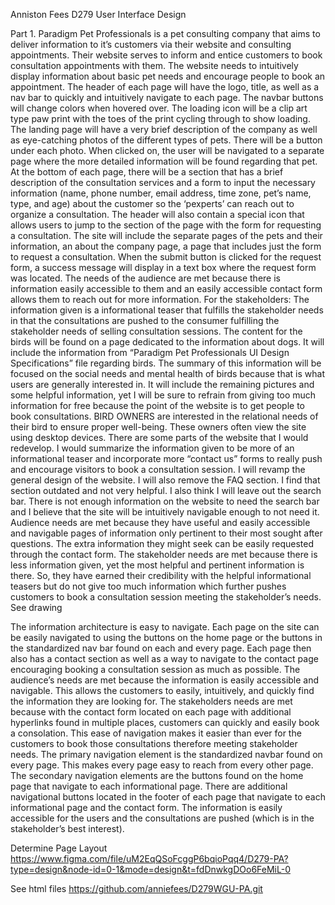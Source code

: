 Anniston Fees
D279 User Interface Design




Part 1.
Paradigm Pet Professionals is a pet consulting company that aims to deliver information to it’s customers via their website and consulting appointments. Their website serves to inform and entice customers to book consultation appointments with them.
The website needs to intuitively display information about basic pet needs and encourage people to book an appointment. The header of each page will have the logo, title, as well as a nav bar to quickly and intuitively navigate to each page. The navbar buttons will change colors when hovered over. The loading icon will be a clip art type paw print with the toes of the print cycling through to show loading. The landing page will have a very brief description of the company as well as eye-catching photos of the different types of pets. There will be a button under each photo. When clicked on, the user will be navigated to a separate page where the more detailed information will be found regarding that pet.  At the bottom of each page, there will be a section that has a brief description of the consultation services and a form to input the necessary information (name, phone number, email address, time zone, pet’s name, type, and age) about the customer so the ‘pexperts’ can reach out to organize a consultation. The header will also contain a special icon that allows users to jump to the section of the page with the form for requesting a consultation. The site will include the separate pages of the pets and their information, an about the company page, a page that includes just the form to request a consultation. When the submit button is clicked for the request form, a success message will display in a text box where the request form was located. 
The needs of the audience are met because there is information easily accessible to them and an easily accessible contact form allows them to reach out for more information. 
For the stakeholders: The information given is a informational teaser that fulfills the stakeholder needs in that the consultations are pushed to the consumer fulfilling the stakeholder needs of selling consultation sessions.
The content for the birds will be found on a page dedicated to the information about dogs. It will include the information from “Paradigm Pet Professionals UI Design Specifications” file regarding birds. The summary of this information will be focused on the social needs and mental health of birds because that is what users are generally interested in. It will include the remaining pictures and some helpful information, yet I will be sure to refrain from giving too much information for free because the point of the website is to get people to book consultations.
BIRD OWNERS are interested in the relational needs of their bird to ensure proper well-being. These owners often view the site using desktop devices.
There are some parts of the website that I would redevelop. I would summarize the information given to be more of an informational teaser and incorporate more “contact us” forms to really push and encourage visitors to book a consultation session. I will revamp the general design of the website. I will also remove the FAQ section. I find that section outdated and not very helpful. I also think I will leave out the search bar. There is not enough information on the website to need the search bar and I believe that the site will be intuitively navigable enough to not need it.
Audience needs are met because they have useful and easily accessible and navigable pages of information only pertinent to their most sought after questions. The extra information they might seek can be easily requested through the contact form.
The stakeholder needs are met because there is less information given, yet the most helpful and pertinent information is there. So, they have earned their credibility with the helpful informational teasers but do not give too much information which further pushes customers to book a consultation session meeting the stakeholder’s needs.
See drawing

The information architecture is easy to navigate. Each page on the site can be easily navigated to using the buttons on the home page or the buttons in the standardized nav bar found on each and every page. Each page then also has a contact section as well as a way to navigate to the contact page encouraging booking a consultation session as much as possible. 
The audience’s needs are met because the information is easily accessible and navigable. This allows the customers to easily, intuitively, and quickly find the information they are looking for.
The stakeholders needs are met because with the contact form located on each page with additional hyperlinks found in multiple places, customers can quickly and easily book a consolation. This ease of navigation makes it easier than ever for the customers to book those consultations therefore meeting stakeholder needs.
The primary navigation element is the standardized navbar found on every page. This makes every page easy to reach from every other page. The secondary navigation elements are the buttons found on the home page that navigate to each informational page. There are additional navigational buttons located in the footer of each page that navigate to each informational page and the contact form. The information is easily accessible for the users and the consultations are pushed (which is in the stakeholder’s best interest).

Determine Page Layout
https://www.figma.com/file/uM2EqQSoFcggP6bqioPqq4/D279-PA?type=design&node-id=0-1&mode=design&t=fdDnwkgDOo6FeMiL-0


See html files 
https://github.com/anniefees/D279WGU-PA.git



